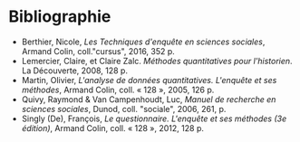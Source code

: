 # Bibliographie

* Berthier, Nicole, _Les Techniques d'enquête en sciences sociales_, Armand Colin, coll."cursus", 2016, 352 p.
* Lemercier, Claire, et Claire Zalc. _Méthodes quantitatives pour l'historien_. La Découverte, 2008, 128 p.
* Martin, Olivier, _L'analyse de données quantitatives. L'enquête et ses méthodes_, Armand Colin, coll. « 128 », 2005, 126 p.
* Quivy, Raymond & Van Campenhoudt, Luc, _Manuel de recherche en sciences sociales_, Dunod, coll. "sociale", 2006, 261, p.
* Singly \(De\), François, _Le questionnaire. L'enquête et ses méthodes \(3e édition\)_, Armand Colin, coll. « 128 », 2012, 128 p.






